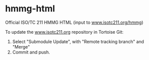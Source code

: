 # hmmg-html
Official ISO/TC 211 HMMG HTML (input to www.isotc211.org/hmmg)

To update the www.isotc211.org repository in Tortoise Git:

1. Select "Submodule Update", with "Remote tracking branch" and "Merge"
2. Commit and push.

